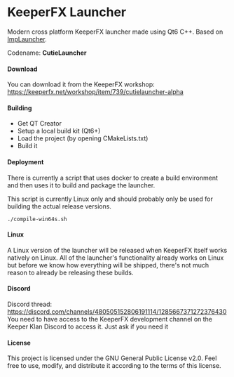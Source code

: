 # KeeperFX Launcher

Modern cross platform KeeperFX launcher made using Qt6 C++. Based on [ImpLauncher](https://keeperfx.net/workshop/item/410/implauncher-beta).

Codename: **CutieLauncher**

#### Download

You can download it from the KeeperFX workshop: https://keeperfx.net/workshop/item/739/cutielauncher-alpha

#### Building

- Get QT Creator
- Setup a local build kit (Qt6+)
- Load the project (by opening CMakeLists.txt)
- Build it

#### Deployment

There is currently a script that uses docker to create a build environment and then uses it to build and package the launcher. 

This script is currently Linux only and should probably only be used for building the actual release versions.

```
./compile-win64s.sh
```

#### Linux

A Linux version of the launcher will be released when KeeperFX itself works natively on Linux. All of the launcher's functionality already works on Linux but 
before we know how everything will be shipped, there's not much reason to already be releasing these builds. 

#### Discord

Discord thread: https://discord.com/channels/480505152806191114/1285667371272376430  
You need to have access to the KeeperFX development channel on the Keeper Klan Discord to access it.
Just ask if you need it

#### License

This project is licensed under the GNU General Public License v2.0. Feel free to use, modify, and distribute it according to the terms of this license.